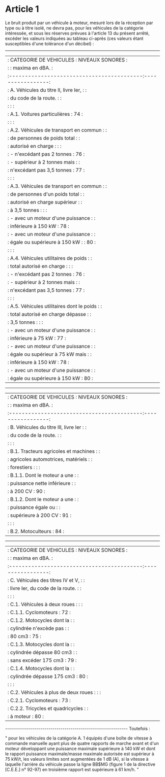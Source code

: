 # Article 1

Le bruit produit par un véhicule à moteur, mesuré lors de la réception par type ou à titre isolé, ne devra pas, pour les véhicules de la catégorie intéressée, et sous les réserves prévues à l'article 13 du présent arrêté, excéder les valeurs indiquées au tableau ci-après (ces valeurs étant susceptibles d'une tolérance d'un décibel) :

--------------------------------------------------------------

<table>
<tr>
<td> :         CATEGORIE DE VEHICULES           : NIVEAUX SONORES :</td>
</tr>
<tr>
<td> :                                          :  maxima en dBA. :</td>
</tr>
<tr>
<td> :------------------------------------------:-----------------:</td>
</tr>
<tr>
<td> :   A. Véhicules du titre II, livre Ier,   :                 :</td>
</tr>
<tr>
<td> :          du code de la route.            :                 :</td>
</tr>
<tr>
<td> :                                          :                 :</td>
</tr>
<tr>
<td> : A.1. Voitures particulières              :       74        :</td>
</tr>
<tr>
<td> :                                          :                 :</td>
</tr>
<tr>
<td> : A.2. Véhicules de transport en commun    :                 :</td>
</tr>
<tr>
<td> :      de personnes de poids total         :                 :</td>
</tr>
<tr>
<td> :      autorisé en charge :                :                 :</td>
</tr>
<tr>
<td> :      - n'excédant pas 2 tonnes           :       76        :</td>
</tr>
<tr>
<td> :      - supérieur à 2 tonnes mais         :                 :</td>
</tr>
<tr>
<td> :         n'excédant pas 3,5 tonnes        :       77        :</td>
</tr>
<tr>
<td> :                                          :                 :</td>
</tr>
<tr>
<td> : A.3. Véhicules de transport en commun    :                 :</td>
</tr>
<tr>
<td> :      de personnes d'un poids total       :                 :</td>
</tr>
<tr>
<td> :      autorisé en charge supérieur        :                 :</td>
</tr>
<tr>
<td> :      à 3,5 tonnes :                      :                 :</td>
</tr>
<tr>
<td> :      - avec un moteur d'une puissance    :                 :</td>
</tr>
<tr>
<td> :        inférieure à 150 kW               :       78        :</td>
</tr>
<tr>
<td> :      - avec un moteur d'une puissance    :                 :</td>
</tr>
<tr>
<td> :        égale ou supérieure à 150 kW :    :       80        :</td>
</tr>
<tr>
<td> :                                          :                 :</td>
</tr>
<tr>
<td> : A.4. Véhicules utilitaires de poids      :                 :</td>
</tr>
<tr>
<td> :      total autorisé en charge :          :                 :</td>
</tr>
<tr>
<td> :      - n'excédant pas 2 tonnes           :       76        :</td>
</tr>
<tr>
<td> :      - supérieur à 2 tonnes mais         :                 :</td>
</tr>
<tr>
<td> :        n'excédant pas 3,5 tonnes         :       77        :</td>
</tr>
<tr>
<td> :                                          :                 :</td>
</tr>
<tr>
<td> : A.5. Véhicules utilitaires dont le poids :                 :</td>
</tr>
<tr>
<td> :      total autorisé en charge dépasse    :                 :</td>
</tr>
<tr>
<td> :      3,5 tonnes :                        :                 :</td>
</tr>
<tr>
<td> :      - avec un moteur d'une puissance    :                 :</td>
</tr>
<tr>
<td> :        inférieure à 75 kW                :       77        :</td>
</tr>
<tr>
<td> :      - avec un moteur d'une puissance    :                 :</td>
</tr>
<tr>
<td> :        égale ou supérieur à 75 kW mais   :                 :</td>
</tr>
<tr>
<td> :        inférieure à 150 kW               :       78        :</td>
</tr>
<tr>
<td> :      - avec un moteur d'une puissance    :                 :</td>
</tr>
<tr>
<td> :        égale ou supérieure à 150 kW      :       80        :</td>
</tr>
</table>

----------------------------------------------------------------------------------------------------------------------------

<table>
<tr>
<td> :         CATEGORIE DE VEHICULES           : NIVEAUX SONORES :</td>
</tr>
<tr>
<td> :                                          :  maxima en dBA. :</td>
</tr>
<tr>
<td> :------------------------------------------:-----------------:</td>
</tr>
<tr>
<td> :   B. Véhicules du titre III, livre Ier   :                 :</td>
</tr>
<tr>
<td> :           du code de la route.           :                 :</td>
</tr>
<tr>
<td> :                                          :                 :</td>
</tr>
<tr>
<td> : B.1. Tracteurs agricoles et machines     :                 :</td>
</tr>
<tr>
<td> :      agricoles automotrices, matériels   :                 :</td>
</tr>
<tr>
<td> :      forestiers :                        :                 :</td>
</tr>
<tr>
<td> :       B.1.1. Dont le moteur a une        :                 :</td>
</tr>
<tr>
<td> :              puissance nette inférieure  :                 :</td>
</tr>
<tr>
<td> :              à 200 CV                    :       90        :</td>
</tr>
<tr>
<td> :       B.1.2. Dont le moteur a une        :                 :</td>
</tr>
<tr>
<td> :              puissance égale ou          :                 :</td>
</tr>
<tr>
<td> :              supérieure à 200 CV         :       91        :</td>
</tr>
<tr>
<td> :                                          :                 :</td>
</tr>
<tr>
<td> : B.2. Motoculteurs                        :       84        :</td>
</tr>
</table>

----------------------------------------------------------------------------------------------------------------------------

<table>
<tr>
<td> :         CATEGORIE DE VEHICULES           : NIVEAUX SONORES :</td>
</tr>
<tr>
<td> :                                          :  maxima en dBA. :</td>
</tr>
<tr>
<td> :------------------------------------------:-----------------:</td>
</tr>
<tr>
<td> :     C. Véhicules des titres IV et V,     :                 :</td>
</tr>
<tr>
<td> :    livre Ier, du code de la route.       :                 :</td>
</tr>
<tr>
<td> :                                          :                 :</td>
</tr>
<tr>
<td> : C.1. Véhicules à deux roues :            :                 :</td>
</tr>
<tr>
<td> :       C.1.1. Cyclomoteurs                :       72        :</td>
</tr>
<tr>
<td> :       C.1.2. Motocycles dont la          :                 :</td>
</tr>
<tr>
<td> :              cylindrée n'excède pas      :                 :</td>
</tr>
<tr>
<td> :              80 cm3                      :       75        :</td>
</tr>
<tr>
<td> :       C.1.3. Motocycles dont la          :                 :</td>
</tr>
<tr>
<td> :              cylindrée dépasse 80 cm3    :                 :</td>
</tr>
<tr>
<td> :              sans excéder 175 cm3        :       79        :</td>
</tr>
<tr>
<td> :       C.1.4. Motocycles dont la          :                 :</td>
</tr>
<tr>
<td> :              cylindrée dépasse 175 cm3   :       80        :</td>
</tr>
<tr>
<td> :                                          :                 :</td>
</tr>
<tr>
<td> : C.2. Véhicules à plus de deux roues :    :                 :</td>
</tr>
<tr>
<td> :       C.2.1. Cyclomoteurs                :       73        :</td>
</tr>
<tr>
<td> :       C.2.2. Tricycles et quadricycles   :                 :</td>
</tr>
<tr>
<td> :              à moteur                    :       80        :</td>
</tr>
</table>

--------------------------------------------------------------    Toutefois :

"  pour les véhicules de la catégorie A. 1 équipés d'une boîte de vitesse à commande manuelle ayant plus de quatre rapports de marche avant et d'un moteur développant une puissance maximale supérieure à 140 kW et dont le rapport puissance maximale/masse maximale autorisée est supérieur à 75 kW/t, les valeurs limites sont augmentées de 1 dB (A), si la vitesse à laquelle l'arrière du véhicule passe la ligne BB$MG (figure 1 de la directive [C.E.E.] n° 92-97) en troisième rapport est supérieure à 61 km/h. "
